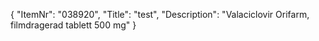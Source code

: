 {
  "ItemNr": "038920",
  "Title": "test",
  "Description": "Valaciclovir Orifarm, filmdragerad tablett 500 mg"
}